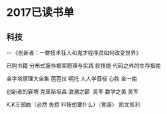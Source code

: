 # 2017已读书单

## 科技
  
  -- 《创新者：一群技术狂人和鬼才程序员如何改变世界》


已购书籍
分布式服务框架原理与实践
软技能 代码之外的生存指南

金字塔原理大全集 芭芭拉 明托
人人学音标
心胜  金一南

创新者的窘境  克里斯坦森
浪潮之巅  吴军
数学之美  吴军

K.K三部曲（必然 失控 科技想要什么）（套装）  凯文凯利
